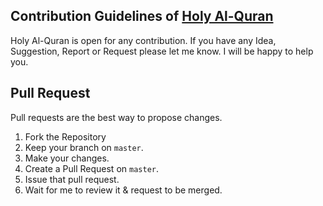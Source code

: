 ## Contribution Guidelines of [Holy Al-Quran](https://github.com/mrhrifat/holy-alquran)
Holy Al-Quran is open for any contribution. If you have any Idea, Suggestion, Report or Request please let me know. I will be happy to help you.

## Pull Request
Pull requests are the best way to propose changes.

1. Fork the Repository
2. Keep your branch on `master`.
3. Make your changes.
4. Create a Pull Request on `master`.
5. Issue that pull request.
6. Wait for me to review it & request to be merged.

